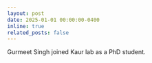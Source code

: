 ```yaml
---
layout: post
date: 2025-01-01 00:00:00-0400
inline: true
related_posts: false
---
```


Gurmeet Singh joined Kaur lab as a PhD student.
